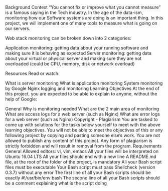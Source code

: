 Background Context “You cannot fix or improve what you cannot measure” is a famous saying in the Tech industry. In the age of the data-ism, monitoring how our Software systems are doing is an important thing. In this project, we will implement one of many tools to measure what is going on our servers.

Web stack monitoring can be broken down into 2 categories:

Application monitoring: getting data about your running software and making sure it is behaving as expected Server monitoring: getting data about your virtual or physical server and making sure they are not overloaded (could be CPU, memory, disk or network overload)

Resources Read or watch:

What is server monitoring What is application monitoring System monitoring by Google Nginx logging and monitoring Learning Objectives At the end of this project, you are expected to be able to explain to anyone, without the help of Google:

General Why is monitoring needed What are the 2 main area of monitoring What are access logs for a web server (such as Nginx) What are error logs for a web server (such as Nginx) Copyright - Plagiarism You are tasked to come up with solutions for the tasks below yourself to meet with the above learning objectives. You will not be able to meet the objectives of this or any following project by copying and pasting someone else’s work. You are not allowed to publish any content of this project. Any form of plagiarism is strictly forbidden and will result in removal from the program. Requirements General Allowed editors: vi, vim, emacs All your files will be interpreted on Ubuntu 16.04 LTS All your files should end with a new line A README.md file, at the root of the folder of the project, is mandatory All your Bash script files must be executable Your Bash script must pass Shellcheck (version 0.3.7) without any error The first line of all your Bash scripts should be exactly #!/usr/bin/env bash The second line of all your Bash scripts should be a comment explaining what is the script doing
